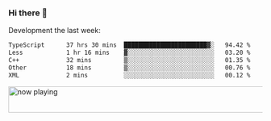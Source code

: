 ### Hi there 👋

Development the last week:
<!--START_SECTION:waka-->

```txt
TypeScript      37 hrs 30 mins  ███████████████████████▓░   94.42 %
Less            1 hr 16 mins    ▓░░░░░░░░░░░░░░░░░░░░░░░░   03.20 %
C++             32 mins         ▒░░░░░░░░░░░░░░░░░░░░░░░░   01.35 %
Other           18 mins         ▒░░░░░░░░░░░░░░░░░░░░░░░░   00.76 %
XML             2 mins          ░░░░░░░░░░░░░░░░░░░░░░░░░   00.12 %
```

<!--END_SECTION:waka-->

<!--
**JASONPANGGO/jasonpanggo** is a ✨ _special_ ✨ repository because its `README.md` (this file) appears on your GitHub profile.

Here are some ideas to get you started:

- 🔭 I’m currently working on ...
- 🌱 I’m currently learning ...
- 👯 I’m looking to collaborate on ...
- 🤔 I’m looking for help with ...
- 💬 Ask me about ...
- 📫 How to reach me: ...
- 😄 Pronouns: ...
- ⚡ Fun fact: ...
-->

<a href="https://volt.fm/user/q8yd9e79csfr57rt" target="_blank"><img src="https://spotify-badge-egoist.vercel.app/api/now-playing" width="540" height="52" alt="now playing"></a>
